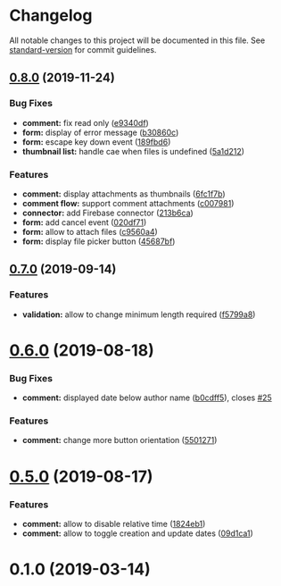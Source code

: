# Changelog

All notable changes to this project will be documented in this file. See [standard-version](https://github.com/conventional-changelog/standard-version) for commit guidelines.

## [0.8.0](https://github.com/Hostabee/hostabee-comment-flow/compare/v0.7.0...v0.8.0) (2019-11-24)


### Bug Fixes

* **comment:** fix read only ([e9340df](https://github.com/Hostabee/hostabee-comment-flow/commit/e9340df))
* **form:** display of error message ([b30860c](https://github.com/Hostabee/hostabee-comment-flow/commit/b30860c))
* **form:** escape key down event ([189fbd6](https://github.com/Hostabee/hostabee-comment-flow/commit/189fbd6))
* **thumbnail list:** handle cae when files is undefined ([5a1d212](https://github.com/Hostabee/hostabee-comment-flow/commit/5a1d212))


### Features

* **comment:** display attachments as thumbnails ([6fc1f7b](https://github.com/Hostabee/hostabee-comment-flow/commit/6fc1f7b))
* **comment flow:** support comment attachments ([c007981](https://github.com/Hostabee/hostabee-comment-flow/commit/c007981))
* **connector:** add Firebase connector ([213b6ca](https://github.com/Hostabee/hostabee-comment-flow/commit/213b6ca))
* **form:** add cancel event ([020df71](https://github.com/Hostabee/hostabee-comment-flow/commit/020df71))
* **form:** allow to attach files ([c9560a4](https://github.com/Hostabee/hostabee-comment-flow/commit/c9560a4))
* **form:** display file picker button ([45687bf](https://github.com/Hostabee/hostabee-comment-flow/commit/45687bf))

## [0.7.0](https://github.com/Hostabee/hostabee-comment-flow/compare/v0.6.0...v0.7.0) (2019-09-14)


### Features

* **validation:** allow to change minimum length required ([f5799a8](https://github.com/Hostabee/hostabee-comment-flow/commit/f5799a8))

<a name="0.6.0"></a>
# [0.6.0](https://github.com/Hostabee/hostabee-comment-flow/compare/v0.5.0...v0.6.0) (2019-08-18)


### Bug Fixes

* **comment:** displayed date below author name ([b0cdff5](https://github.com/Hostabee/hostabee-comment-flow/commit/b0cdff5)), closes [#25](https://github.com/Hostabee/hostabee-comment-flow/issues/25)


### Features

* **comment:** change more button orientation ([5501271](https://github.com/Hostabee/hostabee-comment-flow/commit/5501271))



<a name="0.5.0"></a>
# [0.5.0](https://github.com/Hostabee/hostabee-comment-flow/compare/v0.4.1...v0.5.0) (2019-08-17)


### Features

* **comment:** allow to disable relative time ([1824eb1](https://github.com/Hostabee/hostabee-comment-flow/commit/1824eb1))
* **comment:** allow to toggle creation and update dates ([09d1ca1](https://github.com/Hostabee/hostabee-comment-flow/commit/09d1ca1))



<a name="0.1.0"></a>
# 0.1.0 (2019-03-14)
